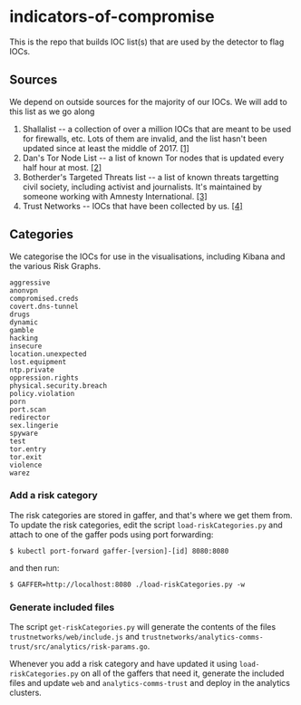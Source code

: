 # indicators-of-compromise

This is the repo that builds IOC list(s) that are used by the detector to flag IOCs.

## Sources

We depend on outside sources for the majority of our IOCs. We will add to this list as we go along

1. Shallalist -- a collection of over a million IOCs that are meant to be used for firewalls, etc. Lots of them are invalid, and the list hasn't been updated since at least the middle of 2017. [[1]](http://www.shallalist.de/)
2. Dan's Tor Node List -- a list of known Tor nodes that is updated every half hour at most. [[2]](http://dan.me/)
3. Botherder's Targeted Threats list -- a list of known threats targetting civil society, including activist and journalists. It's maintained by someone working with Amnesty International. [[3]](https://github.com/botherder/)
4. Trust Networks -- IOCs that have been collected by us. [[4]](https://www.trustnetworks.com/)

## Categories

We categorise the IOCs for use in the visualisations, including Kibana and the various Risk Graphs.

    aggressive  
    anonvpn  
    compromised.creds  
    covert.dns-tunnel  
    drugs  
    dynamic  
    gamble  
    hacking  
    insecure  
    location.unexpected  
    lost.equipment  
    ntp.private  
    oppression.rights  
    physical.security.breach  
    policy.violation  
    porn  
    port.scan  
    redirector  
    sex.lingerie  
    spyware  
    test  
    tor.entry  
    tor.exit  
    violence  
    warez  

### Add a risk category

The risk categories are stored in gaffer, and that's where we get them from. To update the risk categories, edit the script `load-riskCategories.py` and attach to one of the gaffer pods using port forwarding:

```$ kubectl port-forward gaffer-[version]-[id] 8080:8080```

and then run:

```$ GAFFER=http://localhost:8080 ./load-riskCategories.py -w```

### Generate included files

The script `get-riskCategories.py` will generate the contents of the files `trustnetworks/web/include.js` and `trustnetworks/analytics-comms-trust/src/analytics/risk-params.go`.

Whenever you add a risk category and have updated it using `load-riskCategories.py` on all of the gaffers that need it, generate the included files and update `web` and `analytics-comms-trust` and deploy in the analytics clusters.
